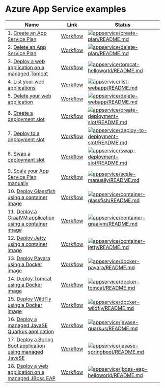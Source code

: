 # Azure App Service examples

| Name | Link | Status
| ---- | ---- | ------ 
| 1. [Create an App Service Plan](create-plan/README.md) | [Workflow](../.github/workflows/appservice_create-plan_README_md.yml) | [![appservice/create-plan/README.md](https://github.com/Azure-Samples/java-on-azure-examples/actions/workflows/appservice_create-plan_README_md.yml/badge.svg)](https://github.com/Azure-Samples/java-on-azure-examples/actions/workflows/appservice_create-plan_README_md.yml)                                                                          <!-- 0 0 * * 1 -->
| 2. [Delete an App Service Plan](delete-plan/README.md) | [Workflow](../.github/workflows/appservice_delete-plan_README_md.yml) | [![appservice/delete-plan/README.md](https://github.com/Azure-Samples/java-on-azure-examples/actions/workflows/appservice_delete-plan_README_md.yml/badge.svg)](https://github.com/Azure-Samples/java-on-azure-examples/actions/workflows/appservice_delete-plan_README_md.yml)                                                                          <!-- 0 0 * * 2 -->
| 3. [Deploy a web application on a managed Tomcat](tomcat-helloworld/README.md) | [Workflow](../.github/workflows/appservice_tomcat-helloworld_README_md.yml) | [![appservice/tomcat-helloworld/README.md](https://github.com/Azure-Samples/java-on-azure-examples/actions/workflows/appservice_tomcat-helloworld_README_md.yml/badge.svg)](https://github.com/Azure-Samples/java-on-azure-examples/actions/workflows/appservice_tomcat-helloworld_README_md.yml)                          <!-- 0 0 * * 3 -->
| 4. [List your web applications](list-webapp/README.md) | [Workflow](../.github/workflows/appservice_list-webapp_README_md.yml) | [![appservice/list-webapp/README.md](https://github.com/Azure-Samples/java-on-azure-examples/actions/workflows/appservice_list-webapp_README_md.yml/badge.svg)](https://github.com/Azure-Samples/java-on-azure-examples/actions/workflows/appservice_list-webapp_README_md.yml)                                                                          <!-- 0 0 * * 4 -->
| 5. [Delete your web application](delete-webapp/README.md) | [Workflow](../.github/workflows/appservice_delete-webapp_README_md.yml) | [![appservice/delete-webapp/README.md](https://github.com/Azure-Samples/java-on-azure-examples/actions/workflows/appservice_delete-webapp_README_md.yml/badge.svg)](https://github.com/Azure-Samples/java-on-azure-examples/actions/workflows/appservice_delete-webapp_README_md.yml)                                                               <!-- 0 0 * * 5 -->
| 6. [Create a deployment slot](create-deployment-slot/README.md) | [Workflow](../.github/workflows/appservice_create-deployment-slot_README_md.yml) | [![appservice/create-deployment-slot/README.md](https://github.com/Azure-Samples/java-on-azure-examples/actions/workflows/appservice_create-deployment-slot_README_md.yml/badge.svg)](https://github.com/Azure-Samples/java-on-azure-examples/actions/workflows/appservice_create-deployment-slot_README_md.yml)                     <!-- 0 0 * * 6 -->
| 7. [Deploy to a deployment slot](deploy-to-deployment-slot/README.md) | [Workflow](../.github/workflows/appservice_deploy-to-deployment-slot_README_md.yml) | [![appservice/deploy-to-deployment-slot/README.md](https://github.com/Azure-Samples/java-on-azure-examples/actions/workflows/appservice_deploy-to-deployment-slot_README_md.yml/badge.svg)](https://github.com/Azure-Samples/java-on-azure-examples/actions/workflows/appservice_deploy-to-deployment-slot_README_md.yml)
| 8. [Swap a deployment slot](swap-deployment-slot/README.md) | [Workflow](../.github/workflows/appservice_swap-deployment-slot_README_md.yml) | [![appservice/swap-deployment-slot/README.md](https://github.com/Azure-Samples/java-on-azure-examples/actions/workflows/appservice_swap-deployment-slot_README_md.yml/badge.svg)](https://github.com/Azure-Samples/java-on-azure-examples/actions/workflows/appservice_swap-deployment-slot_README_md.yml)
| 9. [Scale your App Service Plan manually](scale-manually/README.md) | [Workflow](../.github/workflows/appservice_scale-manually_README_md.yml) | [![appservice/scale-manually/README.md](https://github.com/Azure-Samples/java-on-azure-examples/actions/workflows/appservice_scale-manually_README_md.yml/badge.svg)](https://github.com/Azure-Samples/java-on-azure-examples/actions/workflows/appservice_scale-manually_README_md.yml)
| 10. [Deploy Glassfish using a container image](container-glassfish/README.md) | [Workflow](../.github/workflows/appservice_container-glassfish_README_md.yml) | [![appservice/container-glassfish/README.md](https://github.com/Azure-Samples/java-on-azure-examples/actions/workflows/appservice_container-glassfish_README_md.yml/badge.svg)](https://github.com/Azure-Samples/java-on-azure-examples/actions/workflows/appservice_container-glassfish_README_md.yml)
| 11. [Deploy a GraalVM application using a container image](container-graalvm/README.md) | [Workflow](../.github/workflows/appservice_container-graalvm_README_md.yml) | [![appservice/container-graalvm/README.md](https://github.com/Azure-Samples/java-on-azure-examples/actions/workflows/appservice_container-graalvm_README_md.yml/badge.svg)](https://github.com/Azure-Samples/java-on-azure-examples/actions/workflows/appservice_container-graalvm_README_md.yml)
| 12. [Deploy Jetty using a container image](container-jetty/README.md) | [Workflow](../.github/workflows/appservice_container-jetty_README_md.yml) | [![appservice/container-jetty/README.md](https://github.com/Azure-Samples/java-on-azure-examples/actions/workflows/appservice_container-jetty_README_md.yml/badge.svg)](https://github.com/Azure-Samples/java-on-azure-examples/actions/workflows/appservice_container-jetty_README_md.yml)
| 13. [Deploy Payara using a Docker image](docker-payara/README.md) | [Workflow](../.github/workflows/appservice_docker-payara_README_md.yml) | [![appservice/docker-payara/README.md](https://github.com/Azure-Samples/java-on-azure-examples/actions/workflows/appservice_docker-payara_README_md.yml/badge.svg)](https://github.com/Azure-Samples/java-on-azure-examples/actions/workflows/appservice_docker-payara_README_md.yml)
| 14. [Deploy Tomcat using a Docker image](docker-tomcat/README.md) | [Workflow](../.github/workflows/appservice_docker-tomcat_README_md.yml) |[![appservice/docker-tomcat/README.md](https://github.com/Azure-Samples/java-on-azure-examples/actions/workflows/appservice_docker-tomcat_README_md.yml/badge.svg)](https://github.com/Azure-Samples/java-on-azure-examples/actions/workflows/appservice_docker-tomcat_README_md.yml)
| 15. [Deploy WildFly using a Docker image](docker-wildfly/README.md) | [Workflow](../.github/workflows/appservice_docker-wildfly_README_md.yml) |[![appservice/docker-wildfly/README.md](https://github.com/Azure-Samples/java-on-azure-examples/actions/workflows/appservice_docker-wildfly_README_md.yml/badge.svg)](https://github.com/Azure-Samples/java-on-azure-examples/actions/workflows/appservice_docker-wildfly_README_md.yml)
| 16. [Deploy a managed JavaSE Quarkus application](javase-quarkus/README.md) | [Workflow](../.github/workflows/appservice_javase-quarkus_README_md.yml) | [![appservice/javase-quarkus/README.md](https://github.com/Azure-Samples/java-on-azure-examples/actions/workflows/appservice_javase-quarkus_README_md.yml/badge.svg)](https://github.com/Azure-Samples/java-on-azure-examples/actions/workflows/appservice_javase-quarkus_README_md.yml)
| 17. [Deploy a Spring Boot application using managed JavaSE](javase-springboot/README.md) | [Workflow](../.github/workflows/appservice_javase-springboot_README_md.yml) | [![appservice/javase-springboot/README.md](https://github.com/Azure-Samples/java-on-azure-examples/actions/workflows/appservice_javase-springboot_README_md.yml/badge.svg)](https://github.com/Azure-Samples/java-on-azure-examples/actions/workflows/appservice_javase-springboot_README_md.yml)
| 18. [Deploy a web application on a managed JBoss EAP](jboss-eap-helloworld/README.md) | [Workflow](../.github/workflows/appservice_jboss-eap-helloworld_README_md.yml) | [![appservice/jboss-eap-helloworld/README.md](https://github.com/Azure-Samples/java-on-azure-examples/actions/workflows/appservice_jboss-eap-helloworld_README_md.yml/badge.svg)](https://github.com/Azure-Samples/java-on-azure-examples/actions/workflows/appservice_jboss-eap-helloworld_README_md.yml)

<!-- workflow.run() 

  exit 0
  
  -->

